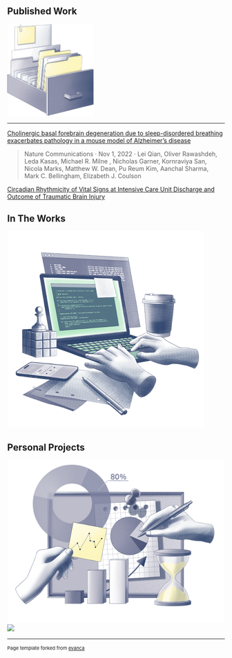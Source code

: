 ## Published Work

<img src="images/haze-box-with-documents.png?raw=true" width="200"/>

---
[Cholinergic basal forebrain degeneration due to sleep-disordered breathing exacerbates pathology in a mouse model of Alzheimer’s disease](https://www.nature.com/articles/s41467-022-33624-y)
> Nature Communications · Nov 1, 2022 · Lei Qian, Oliver Rawashdeh, Leda Kasas, Michael R. Milne , Nicholas Garner, Kornraviya San, Nicola Marks, Matthew W. Dean, Pu Reum Kim, Aanchal Sharma, Mark C. Bellingham, Elizabeth J. Coulson

[Circadian Rhythmicity of Vital Signs at Intensive Care Unit Discharge and Outcome of Traumatic Brain Injury](https://doi.org/10.4037/ajcc2022821)

<!-- [Project 1 Title](/sample_page)
<img src="images/dummy_thumbnail.jpg?raw=true"/>

---
[Project 2 Title](/pdf/sample_presentation.pdf)
<img src="images/dummy_thumbnail.jpg?raw=true"/>

---
[Project 3 Title](http://example.com/)
<img src="images/dummy_thumbnail.jpg?raw=true"/>

---
-->
 
<!--  ### Category Name 2
[//]: #()
- [Project 1 Title](http://example.com/)
- [Project 2 Title](http://example.com/)
- [Project 3 Title](http://example.com/)
- [Project 4 Title](http://example.com/)
- [Project 5 Title](http://example.com/)

---
) -->
## In The Works

<img src="images/haze-programmer-writing-code-on-laptop-1.png?raw=true"/>


## Personal Projects

<img src="images/haze-hands-working-on-business-analytics-1.png?raw=true"/>

<img src="https://freesvg.org/img/Under-Construction-A4--Arvin61r58.png"/>


---
<p style="font-size:11px">Page template forked from <a href="https://github.com/evanca/quick-portfolio">evanca</a></p>
<!-- Remove above link if you don't want to attibute 
